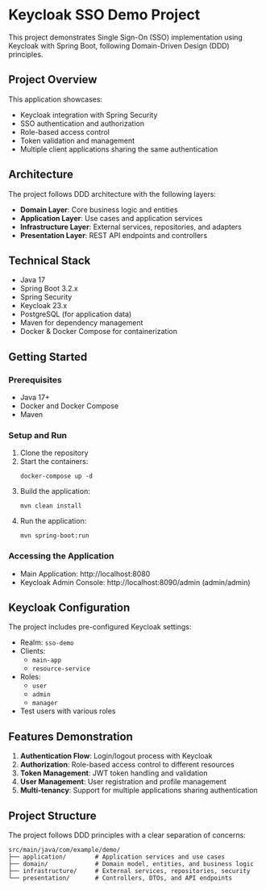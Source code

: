 # Keycloak SSO Demo Project

This project demonstrates Single Sign-On (SSO) implementation using Keycloak with Spring Boot, following Domain-Driven Design (DDD) principles.

## Project Overview

This application showcases:
- Keycloak integration with Spring Security
- SSO authentication and authorization
- Role-based access control
- Token validation and management
- Multiple client applications sharing the same authentication

## Architecture

The project follows DDD architecture with the following layers:
- **Domain Layer**: Core business logic and entities
- **Application Layer**: Use cases and application services
- **Infrastructure Layer**: External services, repositories, and adapters
- **Presentation Layer**: REST API endpoints and controllers

## Technical Stack

- Java 17
- Spring Boot 3.2.x
- Spring Security
- Keycloak 23.x
- PostgreSQL (for application data)
- Maven for dependency management
- Docker & Docker Compose for containerization

## Getting Started

### Prerequisites
- Java 17+
- Docker and Docker Compose
- Maven

### Setup and Run

1. Clone the repository
2. Start the containers:
   ```
   docker-compose up -d
   ```
3. Build the application:
   ```
   mvn clean install
   ```
4. Run the application:
   ```
   mvn spring-boot:run
   ```

### Accessing the Application

- Main Application: http://localhost:8080
- Keycloak Admin Console: http://localhost:8090/admin (admin/admin)

## Keycloak Configuration

The project includes pre-configured Keycloak settings:
- Realm: `sso-demo`
- Clients: 
  - `main-app`
  - `resource-service`
- Roles: 
  - `user`
  - `admin`
  - `manager`
- Test users with various roles

## Features Demonstration

1. **Authentication Flow**: Login/logout process with Keycloak
2. **Authorization**: Role-based access control to different resources
3. **Token Management**: JWT token handling and validation
4. **User Management**: User registration and profile management
5. **Multi-tenancy**: Support for multiple applications sharing authentication

## Project Structure

The project follows DDD principles with a clear separation of concerns:

```
src/main/java/com/example/demo/
├── application/        # Application services and use cases
├── domain/             # Domain model, entities, and business logic
├── infrastructure/     # External services, repositories, security
└── presentation/       # Controllers, DTOs, and API endpoints
```
